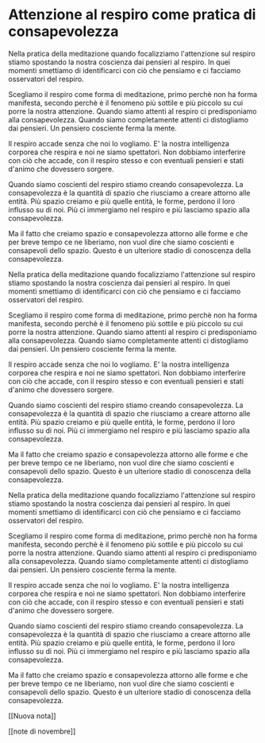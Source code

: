 
# Attenzione al respiro come pratica di consapevolezza

Nella pratica della meditazione quando focalizziamo l'attenzione sul respiro stiamo spostando la nostra coscienza dai pensieri al respiro. In quei momenti smettiamo di identificarci con ciò che pensiamo e ci facciamo osservatori del respiro.

Scegliamo il respiro come forma di meditazione, primo perchè non ha forma manifesta, secondo perchè è il fenomeno più sottile e più piccolo su cui porre la nostra attenzione. Quando siamo attenti al respiro ci predisponiamo alla consapevolezza. Quando siamo completamente attenti ci distogliamo dai pensieri. Un pensiero cosciente ferma la mente.

Il respiro accade senza che noi lo vogliamo. E' la nostra intelligenza corporea che respira e noi ne siamo spettatori. Non dobbiamo interferire con ciò che accade, con il respiro stesso e con eventuali pensieri e stati d'animo che dovessero sorgere.

Quando siamo coscienti del respiro stiamo creando consapevolezza. La consapevolezza è la quantità di spazio che riusciamo a creare attorno alle entità. Più spazio creiamo e più quelle entità, le forme, perdono il loro influsso su di noi. Più ci immergiamo nel respiro e più lasciamo spazio alla consapevolezza. 

Ma il fatto che creiamo spazio e consapevolezza attorno alle forme e che per breve tempo ce ne liberiamo, non vuol dire che siamo coscienti e consapevoli dello spazio. Questo è un ulteriore stadio di conoscenza della consapevolezza.

Nella pratica della meditazione quando focalizziamo l'attenzione sul respiro stiamo spostando la nostra coscienza dai pensieri al respiro. In quei momenti smettiamo di identificarci con ciò che pensiamo e ci facciamo osservatori del respiro.

Scegliamo il respiro come forma di meditazione, primo perchè non ha forma manifesta, secondo perchè è il fenomeno più sottile e più piccolo su cui porre la nostra attenzione. Quando siamo attenti al respiro ci predisponiamo alla consapevolezza. Quando siamo completamente attenti ci distogliamo dai pensieri. Un pensiero cosciente ferma la mente.

Il respiro accade senza che noi lo vogliamo. E' la nostra intelligenza corporea che respira e noi ne siamo spettatori. Non dobbiamo interferire con ciò che accade, con il respiro stesso e con eventuali pensieri e stati d'animo che dovessero sorgere.

Quando siamo coscienti del respiro stiamo creando consapevolezza. La consapevolezza è la quantità di spazio che riusciamo a creare attorno alle entità. Più spazio creiamo e più quelle entità, le forme, perdono il loro influsso su di noi. Più ci immergiamo nel respiro e più lasciamo spazio alla consapevolezza. 

Ma il fatto che creiamo spazio e consapevolezza attorno alle forme e che per breve tempo ce ne liberiamo, non vuol dire che siamo coscienti e consapevoli dello spazio. Questo è un ulteriore stadio di conoscenza della consapevolezza.

Nella pratica della meditazione quando focalizziamo l'attenzione sul respiro stiamo spostando la nostra coscienza dai pensieri al respiro. In quei momenti smettiamo di identificarci con ciò che pensiamo e ci facciamo osservatori del respiro.

Scegliamo il respiro come forma di meditazione, primo perchè non ha forma manifesta, secondo perchè è il fenomeno più sottile e più piccolo su cui porre la nostra attenzione. Quando siamo attenti al respiro ci predisponiamo alla consapevolezza. Quando siamo completamente attenti ci distogliamo dai pensieri. Un pensiero cosciente ferma la mente.

Il respiro accade senza che noi lo vogliamo. E' la nostra intelligenza corporea che respira e noi ne siamo spettatori. Non dobbiamo interferire con ciò che accade, con il respiro stesso e con eventuali pensieri e stati d'animo che dovessero sorgere.

Quando siamo coscienti del respiro stiamo creando consapevolezza. La consapevolezza è la quantità di spazio che riusciamo a creare attorno alle entità. Più spazio creiamo e più quelle entità, le forme, perdono il loro influsso su di noi. Più ci immergiamo nel respiro e più lasciamo spazio alla consapevolezza. 

Ma il fatto che creiamo spazio e consapevolezza attorno alle forme e che per breve tempo ce ne liberiamo, non vuol dire che siamo coscienti e consapevoli dello spazio. Questo è un ulteriore stadio di conoscenza della consapevolezza.

[[Nuova nota]]

[[note di novembre]]